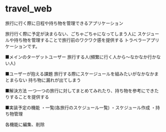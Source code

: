# travel_web
旅行に行く際に日程や持ち物を管理できるアプリケーション

旅行行く際に予定が決まらない、ごちゃごちゃになってしまう人に
スケジュールや持ち物を管理することで旅行前のワクワク感を提供する
トラベラーアプリケーションです。

■メインのターゲットユーザー
旅行する人(頻繁に行く人から〜なかなか行かない人)

■ユーザーが抱える課題
旅行する際にスケージュールを組みたいがなかなかまとまらない
持ち物に漏れが出てしまう

■解決方法
一つ一つの旅行に対してまとめてみれたり、持ち物を参考にできたりすることを提供する

■実装予定の機能
・一覧(各旅行のスケジュール一覧)
・スケジュール作成
・持ち物管理

各機能に編集、削除